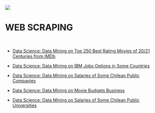![](http://arqmain.net/RProject_Python_Logos/RWebScraping.gif) 
# WEB SCRAPING
<br>

* [ Data Science: Data Mining on Top 250 Best Rating Movies of 20/21 Centuries from IMDb ](https://github.com/arqmain/WEB_SCRAPING/blob/master/R_Web_Scraping/IMDb-250Movies/README.md)

* [ Data Science: Data Mining on IBM Jobs Options in Some Countries ]()

* [Data Science: Data Mining on Salaries of Some Chilean Public Companies]()

* [ Data Science: Data Mining on Movie Budgets Business]()

* [ Data Science: Data Mining on Salaries of Some Chilean Public Universities ]()


